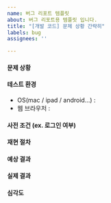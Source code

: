 ```yaml
---
name: 버그 리포트 템플릿
about: 버그 리포트용 템플릿 입니다.
title: "[개발 코드] 문제 상황 간략히"
labels: bug
assignees: ''

---
```


#### 문제 상황

#### 테스트 환경

- OS(mac / ipad / android...) :
- 웹 브라우저 :

#### 사전 조건 (ex. 로그인 여부)

#### 재현 절차

#### 예상 결과

#### 실제 결과

#### 심각도
